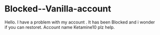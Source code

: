 Blocked--Vanilla-account
========================

Hello. I have a problem with my account . It has been Blocked and i wonder if you can restoret.   Account name Ketamine10 plz help.
